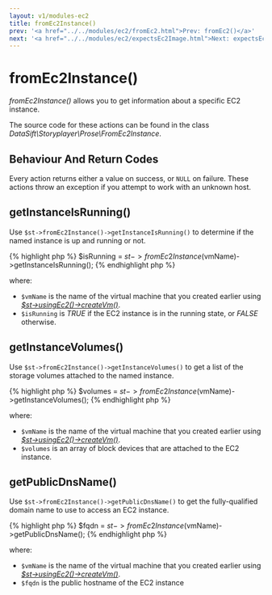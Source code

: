 ```yaml
---
layout: v1/modules-ec2
title: fromEc2Instance()
prev: '<a href="../../modules/ec2/fromEc2.html">Prev: fromEc2()</a>'
next: '<a href="../../modules/ec2/expectsEc2Image.html">Next: expectsEc2Image()</a>'
---
```


# fromEc2Instance()

_fromEc2Instance()_ allows you to get information about a specific EC2 instance.

The source code for these actions can be found in the class _DataSift\Storyplayer\Prose\FromEc2Instance_.

## Behaviour And Return Codes

Every action returns either a value on success, or `NULL` on failure.  These actions throw an exception if you attempt to work with an unknown host.

## getInstanceIsRunning()

Use `$st->fromEc2Instance()->getInstanceIsRunning()` to determine if the named instance is up and running or not.

{% highlight php %}
$isRunning = $st->fromEc2Instance($vmName)->getInstanceIsRunning();
{% endhighlight php %}

where:

* `$vmName` is the name of the virtual machine that you created earlier using _[$st->usingEc2()->createVm()](usingEc2.html#createvm)_.
* `$isRunning` is _TRUE_ if the EC2 instance is in the running state, or _FALSE_ otherwise.

## getInstanceVolumes()

Use `$st->fromEc2Instance()->getInstanceVolumes()` to get a list of the storage volumes attached to the named instance.

{% highlight php %}
$volumes = $st->fromEc2Instance($vmName)->getInstanceVolumes();
{% endhighlight php %}

where:

* `$vmName` is the name of the virtual machine that you created earlier using _[$st->usingEc2()->createVm()](usingEc2.html#createvm)_.
* `$volumes` is an array of block devices that are attached to the EC2 instance.

## getPublicDnsName()

Use `$st->fromEc2Instance()->getPublicDnsName()` to get the fully-qualified domain name to use to access an EC2 instance.

{% highlight php %}
$fqdn = $st->fromEc2Instance($vmName)->getPublicDnsName();
{% endhighlight php %}

where:

* `$vmName` is the name of the virtual machine that you created earlier using _[$st->usingEc2()->createVm()](usingEc2.html#createvm)_.
* `$fqdn` is the public hostname of the EC2 instance